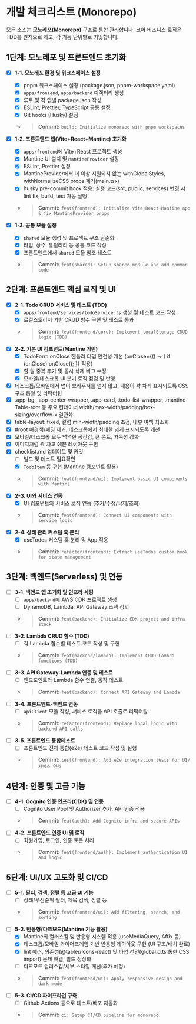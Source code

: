 # 개발 체크리스트 (Monorepo)

모든 소스는 **모노레포(Monorepo)** 구조로 통합 관리합니다. 코어 비즈니스 로직은 TDD를 원칙으로 하고, 각 기능 단위별로 커밋합니다.

## 1단계: 모노레포 및 프론트엔드 초기화
- [x] **1-1. 모노레포 환경 및 워크스페이스 설정**
  - [x] pnpm 워크스페이스 설정 (package.json, pnpm-workspace.yaml)
  - [x] `apps/frontend`, `apps/backend` 디렉터리 생성
  - [x] 루트 및 각 앱별 package.json 작성
  - [x] ESLint, Prettier, TypeScript 공통 설정
  - [x] Git hooks (Husky) 설정
  - > **Commit:** `build: Initialize monorepo with pnpm workspaces`

- [x] **1-2. 프론트엔드 앱(Vite+React+Mantine) 초기화**
  - [x] `apps/frontend`에 Vite+React 프로젝트 생성
  - [x] Mantine UI 설치 및 `MantineProvider` 설정
  - [x] ESLint, Prettier 설정
  - [x] MantineProvider에서 더 이상 지원되지 않는 withGlobalStyles, withNormalizeCSS props 제거(main.tsx)
  - [x] husky pre-commit hook 적용: 실행 코드(src, public, services) 변경 시 lint fix, build, test 자동 실행
  - > **Commit:** `feat(frontend): Initialize Vite+React+Mantine app & fix MantineProvider props`

- [x] **1-3. 공통 모듈 설정**
  - [x] `shared` 모듈 생성 및 프로젝트 구조 단순화
  - [x] 타입, 상수, 유틸리티 등 공통 코드 작성
  - [x] 프론트엔드에서 `shared` 모듈 참조 테스트
  - > **Commit:** `feat(shared): Setup shared module and add common code`

## 2단계: 프론트엔드 핵심 로직 및 UI
- [x] **2-1. Todo CRUD 서비스 및 테스트 (TDD)**
  - [x] `apps/frontend/services/todoService.ts` 생성 및 테스트 코드 작성
  - [x] 로컬스토리지 기반 CRUD 함수 구현 및 테스트 통과
  - > **Commit:** `feat(frontend/core): Implement localStorage CRUD logic (TDD)`
- [x] **2-2. 기본 UI 컴포넌트(Mantine 기반)**
  - [x] TodoForm onClose 핸들러 타입 안전성 개선 (onClose={() => { if (onClose) onClose(); }} 적용)
  - [x] 할 일 중복 추가 및 동시 삭제 버그 수정
  - [x] 모바일/데스크톱 UI 분기 로직 점검 및 반영
- [x] 데스크톱/모바일에서 앱이 브라우저를 넘지 않고, 내용이 꽉 차게 표시되도록 CSS 구조 통일 및 리팩터링
- [x] .app-bg, .app-center-wrapper, .app-card, .todo-list-wrapper, .mantine-Table-root 등 주요 컨테이너 width/max-width/padding/box-sizing/overflow-x 일관화
- [x] table-layout: fixed, 컬럼 min-width/padding 조정, 내부 여백 최소화
- [x] #root 배경색/패딩 제거, 데스크톱에서 최대한 넓게 표시되도록 개선
- [x] 모바일/데스크톱 모두 넉넉한 공간감, 큰 폰트, 가독성 강화
- [x] 이미지처럼 꽉 차고 예쁜 레이아웃 구현
- [x] checklist.md 업데이트 및 커밋
  - [ ] 빌드 및 테스트 필요확인
  - [x] `TodoItem` 등 구현 (Mantine 컴포넌트 활용)
  - > **Commit:** `feat(frontend/ui): Implement basic UI components with Mantine`
- [x] **2-3. UI와 서비스 연동**
  - [x] UI 컴포넌트와 서비스 로직 연동 (추가/수정/삭제/조회)
  - > **Commit:** `feat(frontend): Connect UI components with service logic`
- [x] **2-4. 상태 관리 커스텀 훅 분리**
  - [x] useTodos 커스텀 훅 분리 및 App 적용
  - > **Commit:** `refactor(frontend): Extract useTodos custom hook for state management`

## 3단계: 백엔드(Serverless) 및 연동
- [ ] **3-1. 백엔드 앱 초기화 및 인프라 세팅**
  - [ ] `apps/backend`에 AWS CDK 프로젝트 생성
  - [ ] DynamoDB, Lambda, API Gateway 스택 정의
  - > **Commit:** `feat(backend): Initialize CDK project and infra stack`
- [ ] **3-2. Lambda CRUD 함수 (TDD)**
  - [ ] 각 Lambda 함수별 테스트 코드 작성 및 구현
  - > **Commit:** `feat(backend/lambda): Implement CRUD Lambda functions (TDD)`
- [ ] **3-3. API Gateway-Lambda 연동 및 테스트**
  - [ ] 엔드포인트와 Lambda 함수 연결, 동작 테스트
  - > **Commit:** `feat(backend): Connect API Gateway and Lambda`
- [ ] **3-4. 프론트엔드-백엔드 연동**
  - [ ] `apiClient` 모듈 작성, 서비스 로직을 API 호출로 리팩터링
  - > **Commit:** `refactor(frontend): Replace local logic with backend API calls`
- [ ] **3-5. 프론트엔드 통합테스트**
  - [ ] 프론트엔드 전체 통합(e2e) 테스트 코드 작성 및 실행
  - > **Commit:** `test(frontend): Add e2e integration tests for UI/서비스 연동`

## 4단계: 인증 및 고급 기능
- [ ] **4-1. Cognito 인증 인프라(CDK) 및 연동**
  - [ ] Cognito User Pool 및 Authorizer 추가, API 인증 적용
  - > **Commit:** `feat(auth): Add Cognito infra and secure APIs`
- [ ] **4-2. 프론트엔드 인증 UI 및 로직**
  - [ ] 회원가입, 로그인, 인증 토큰 처리
  - > **Commit:** `feat(frontend/auth): Implement authentication UI and logic`

## 5단계: UI/UX 고도화 및 CI/CD
- [ ] **5-1. 필터, 검색, 정렬 등 고급 UI 기능**
  - [ ] 상태/우선순위 필터, 제목 검색, 정렬 등
  - > **Commit:** `feat(frontend/ui): Add filtering, search, and sorting`
- [ ] **5-2. 반응형/다크모드(Mantine 기능 활용)**
  - [x] Mantine의 컬러스킴 및 반응형 시스템 적용 (useMediaQuery, Affix 등)
  - [x] 데스크톱/모바일 와이어프레임 기반 반응형 레이아웃 구현 (UI 구조/배치 완료)
  - [x] lint 에러, 의존성(@tabler/icons-react) 및 타입 선언(global.d.ts 통한 CSS import) 문제 해결, 빌드 정상화
  - [ ] 다크모드 컬러스킴/세부 스타일 개선(추가 예정)
  - > **Commit:** `feat(frontend/ui): Apply responsive design and dark mode`
- [ ] **5-3. CI/CD 파이프라인 구축**
  - [ ] Github Actions 등으로 테스트/배포 자동화
  - > **Commit:** `ci: Setup CI/CD pipeline for monorepo`
